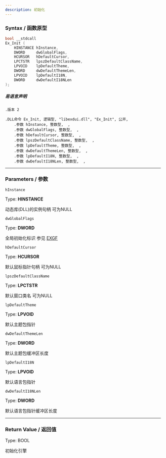```yaml
---
description: 初始化
---
```


### Syntax / 函数原型

```C++
bool __stdcall 
Ex_Init (
    HINSTANCE hInstance,
    DWORD     dwGlobalFlags,
    HCURSOR   hDefaultCursor,
    LPCTSTR   lpszDefaultClassName,
    LPVOID    lpDefaultTheme,
    DWORD     dwDefaultThemeLen,
    LPVOID    lpDefaultI18N,
    DWORD     dwDefaultI18NLen
);
```

##### 易语言声明

```Elang
.版本 2

.DLL命令 Ex_Init, 逻辑型, "libexdui.dll", "Ex_Init", 公开,
    .参数 hInstance, 整数型,  ,
    .参数 dwGlobalFlags, 整数型,  ,
    .参数 hDefaultCursor, 整数型,  ,
    .参数 lpszDefaultClassName, 整数型,  ,
    .参数 lpDefaultTheme, 整数型,  ,
    .参数 dwDefaultThemeLen, 整数型,  ,
    .参数 lpDefaultI18N, 整数型,  ,
    .参数 dwDefaultI18NLen, 整数型,  ,
```

---

### Parameters / 参数

`hInstance`

Type: **HINSTANCE**

动态库(DLL)的实例句柄 可为NULL

`dwGlobalFlags`

Type: **DWORD**

全局初始化标识 参见 [EXGF](../../const/EXGF.md)

`hDefaultCursor`

Type: **HCURSOR**

默认鼠标指针句柄 可为NULL

`lpszDefaultClassName`

Type: **LPCTSTR**

默认窗口类名 可为NULL

`lpDefaultTheme`

Type: **LPVOID**

默认主题包指针

`dwDefaultThemeLen`

Type: **DWORD**

默认主题包缓冲区长度

`lpDefaultI18N`

Type: **LPVOID**

默认语言包指针 

`dwDefaultI18NLen`

Type: **DWORD**

默认语言包指针缓冲区长度

---

### Return Value / 返回值

Type: BOOL

初始化引擎
